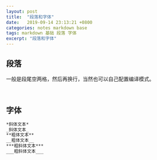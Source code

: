 ```yaml
---
layout: post
title:  "段落和字体"
date:   2019-09-14 23:13:21 +0800
categories: notes markdown base
tags: markdown 基础 段落 字体
excerpt: "段落和字体"
---
```


## 段落

一般是段尾空两格，然后再换行，当然也可以自己配置编译模式。

&emsp;

## 字体

```markdown
*斜体文本*
_斜体文本_
**粗体文本**
__粗体文本__
***粗斜体文本***
___粗斜体文本___
```
